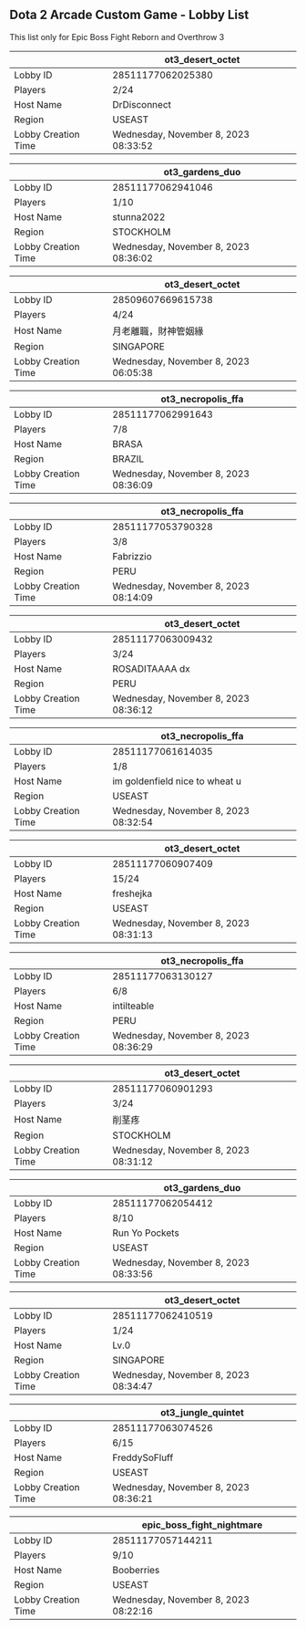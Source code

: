 ## Dota 2 Arcade Custom Game - Lobby List

This list only for Epic Boss Fight Reborn and Overthrow 3

|  | ot3_desert_octet |
| ------ | ------ |
| Lobby ID | 28511177062025380 |
| Players | 2/24 |
| Host Name | DrDisconnect |
| Region | USEAST |
| Lobby Creation Time | Wednesday, November 8, 2023 08:33:52 |


|  | ot3_gardens_duo |
| ------ | ------ |
| Lobby ID | 28511177062941046 |
| Players | 1/10 |
| Host Name | stunna2022 |
| Region | STOCKHOLM |
| Lobby Creation Time | Wednesday, November 8, 2023 08:36:02 |


|  | ot3_desert_octet |
| ------ | ------ |
| Lobby ID | 28509607669615738 |
| Players | 4/24 |
| Host Name | 月老離職，財神管姻緣 |
| Region | SINGAPORE |
| Lobby Creation Time | Wednesday, November 8, 2023 06:05:38 |


|  | ot3_necropolis_ffa |
| ------ | ------ |
| Lobby ID | 28511177062991643 |
| Players | 7/8 |
| Host Name | BRASA |
| Region | BRAZIL |
| Lobby Creation Time | Wednesday, November 8, 2023 08:36:09 |


|  | ot3_necropolis_ffa |
| ------ | ------ |
| Lobby ID | 28511177053790328 |
| Players | 3/8 |
| Host Name | Fabrizzio |
| Region | PERU |
| Lobby Creation Time | Wednesday, November 8, 2023 08:14:09 |


|  | ot3_desert_octet |
| ------ | ------ |
| Lobby ID | 28511177063009432 |
| Players | 3/24 |
| Host Name | ROSADITAAAA dx |
| Region | PERU |
| Lobby Creation Time | Wednesday, November 8, 2023 08:36:12 |


|  | ot3_necropolis_ffa |
| ------ | ------ |
| Lobby ID | 28511177061614035 |
| Players | 1/8 |
| Host Name | im goldenfield nice to wheat u |
| Region | USEAST |
| Lobby Creation Time | Wednesday, November 8, 2023 08:32:54 |


|  | ot3_desert_octet |
| ------ | ------ |
| Lobby ID | 28511177060907409 |
| Players | 15/24 |
| Host Name | freshejka |
| Region | USEAST |
| Lobby Creation Time | Wednesday, November 8, 2023 08:31:13 |


|  | ot3_necropolis_ffa |
| ------ | ------ |
| Lobby ID | 28511177063130127 |
| Players | 6/8 |
| Host Name | intilteable |
| Region | PERU |
| Lobby Creation Time | Wednesday, November 8, 2023 08:36:29 |


|  | ot3_desert_octet |
| ------ | ------ |
| Lobby ID | 28511177060901293 |
| Players | 3/24 |
| Host Name | 削茎疼 |
| Region | STOCKHOLM |
| Lobby Creation Time | Wednesday, November 8, 2023 08:31:12 |


|  | ot3_gardens_duo |
| ------ | ------ |
| Lobby ID | 28511177062054412 |
| Players | 8/10 |
| Host Name | Run Yo Pockets |
| Region | USEAST |
| Lobby Creation Time | Wednesday, November 8, 2023 08:33:56 |


|  | ot3_desert_octet |
| ------ | ------ |
| Lobby ID | 28511177062410519 |
| Players | 1/24 |
| Host Name | Lv.0 |
| Region | SINGAPORE |
| Lobby Creation Time | Wednesday, November 8, 2023 08:34:47 |


|  | ot3_jungle_quintet |
| ------ | ------ |
| Lobby ID | 28511177063074526 |
| Players | 6/15 |
| Host Name | FreddySoFluff |
| Region | USEAST |
| Lobby Creation Time | Wednesday, November 8, 2023 08:36:21 |


|  | epic_boss_fight_nightmare |
| ------ | ------ |
| Lobby ID | 28511177057144211 |
| Players | 9/10 |
| Host Name | Booberries |
| Region | USEAST |
| Lobby Creation Time | Wednesday, November 8, 2023 08:22:16 |


